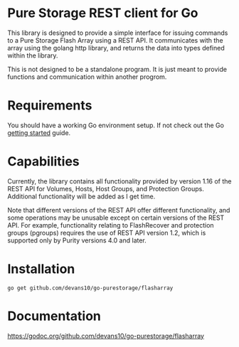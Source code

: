 # Pure Storage REST client for Go
This library is designed to provide a simple interface for issuing commands to a Pure Storage Flash Array using a REST API. 
It communicates with the array using the golang http library, and returns the data into types defined within the library.

This is not designed to be a standalone program.  It is just meant to provide functions and communication within another progrom.

# Requirements
You should have a working Go environment setup.  If not check out the Go [getting started](http://golang.org/doc/install) guide.

# Capabilities
Currently, the library contains all functionality provided by version 1.16 of the REST API for Volumes, Hosts, Host Groups, and
Protection Groups.  Additional functionality will be added as I get time.

Note that different versions of the REST API offer different functionality, and some operations may be unusable except on certain 
versions of the REST API. For example, functionality relating to FlashRecover and protection groups (pgroups) requires the use of 
REST API version 1.2, which is supported only by Purity versions 4.0 and later.

# Installation
```
go get github.com/devans10/go-purestorage/flasharray
```

# Documentation
https://godoc.org/github.com/devans10/go-purestorage/flasharray
